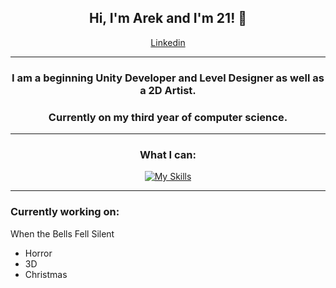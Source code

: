 <div align="center">
  
## Hi, I'm Arek and I'm 21! 👋
[Linkedin](https://www.linkedin.com/in/arkadiusz-kasztelan-943325269/)
</div>

---
<div align="center">

### I am a beginning Unity Developer and Level Designer as well as a 2D Artist. 
### Currently on my third year of computer science.

</div>

---
<div align="center">
  
### What I can:
[![My Skills](https://skillicons.dev/icons?i=cs,rider,unity,java,idea,blender,ps)](https://skillicons.dev)

</div>

---

### Currently working on:
When the Bells Fell Silent
- Horror
- 3D
- Christmas
